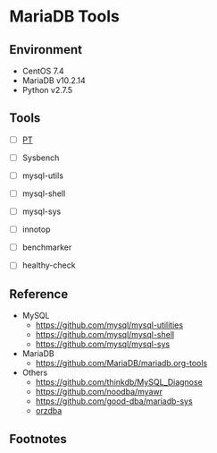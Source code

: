 # MariaDB Tools

## Environment

- CentOS 7.4
- MariaDB v10.2.14
- Python v2.7.5

## Tools

- [ ] [PT](pt/README.MD)
- [ ] Sysbench
- [ ] mysql-utils
- [ ] mysql-shell
- [ ] mysql-sys
- [ ] innotop
- [ ] benchmarker
- [ ] healthy-check






## Reference

- MySQL
  - https://github.com/mysql/mysql-utilities
  - https://github.com/mysql/mysql-shell
  - https://github.com/mysql/mysql-sys
- MariaDB
  - https://github.com/MariaDB/mariadb.org-tools
- Others
  - https://github.com/thinkdb/MySQL_Diagnose
  - https://github.com/noodba/myawr
  - https://github.com/good-dba/mariadb-sys
  - [orzdba](http://code.taobao.org/p/orzdba/src/trunk/)


## Footnotes

[^2]: https://waffle.io/innotop/innotop